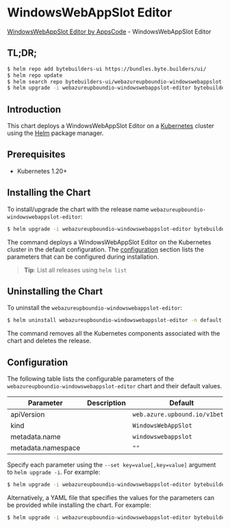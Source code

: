 # WindowsWebAppSlot Editor

[WindowsWebAppSlot Editor by AppsCode](https://byte.builders) - WindowsWebAppSlot Editor

## TL;DR;

```bash
$ helm repo add bytebuilders-ui https://bundles.byte.builders/ui/
$ helm repo update
$ helm search repo bytebuilders-ui/webazureupboundio-windowswebappslot-editor --version=v0.4.18
$ helm upgrade -i webazureupboundio-windowswebappslot-editor bytebuilders-ui/webazureupboundio-windowswebappslot-editor -n default --create-namespace --version=v0.4.18
```

## Introduction

This chart deploys a WindowsWebAppSlot Editor on a [Kubernetes](http://kubernetes.io) cluster using the [Helm](https://helm.sh) package manager.

## Prerequisites

- Kubernetes 1.20+

## Installing the Chart

To install/upgrade the chart with the release name `webazureupboundio-windowswebappslot-editor`:

```bash
$ helm upgrade -i webazureupboundio-windowswebappslot-editor bytebuilders-ui/webazureupboundio-windowswebappslot-editor -n default --create-namespace --version=v0.4.18
```

The command deploys a WindowsWebAppSlot Editor on the Kubernetes cluster in the default configuration. The [configuration](#configuration) section lists the parameters that can be configured during installation.

> **Tip**: List all releases using `helm list`

## Uninstalling the Chart

To uninstall the `webazureupboundio-windowswebappslot-editor`:

```bash
$ helm uninstall webazureupboundio-windowswebappslot-editor -n default
```

The command removes all the Kubernetes components associated with the chart and deletes the release.

## Configuration

The following table lists the configurable parameters of the `webazureupboundio-windowswebappslot-editor` chart and their default values.

|     Parameter      | Description |                  Default                  |
|--------------------|-------------|-------------------------------------------|
| apiVersion         |             | <code>web.azure.upbound.io/v1beta1</code> |
| kind               |             | <code>WindowsWebAppSlot</code>            |
| metadata.name      |             | <code>windowswebappslot</code>            |
| metadata.namespace |             | <code>""</code>                           |


Specify each parameter using the `--set key=value[,key=value]` argument to `helm upgrade -i`. For example:

```bash
$ helm upgrade -i webazureupboundio-windowswebappslot-editor bytebuilders-ui/webazureupboundio-windowswebappslot-editor -n default --create-namespace --version=v0.4.18 --set apiVersion=web.azure.upbound.io/v1beta1
```

Alternatively, a YAML file that specifies the values for the parameters can be provided while
installing the chart. For example:

```bash
$ helm upgrade -i webazureupboundio-windowswebappslot-editor bytebuilders-ui/webazureupboundio-windowswebappslot-editor -n default --create-namespace --version=v0.4.18 --values values.yaml
```
